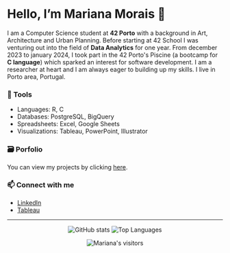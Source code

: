 # Hello, I’m Mariana Morais 👋
 
 I am a Computer Science student at **42 Porto** with a background in Art, Architecture and Urban Planning. Before starting at 42 School I was venturing out into the field of **Data Analytics** for one year. From december 2023 to january 2024, I took part in the 42 Porto's Piscine (a bootcamp for **C language**) which sparked an interest for software development.
 I am a researcher at heart and I am always eager to building up my skills.
 I live in Porto area, Portugal.
 
### 🧰 Tools
- Languages: R, C
- Databases: PostgreSQL, BigQuery
- Spreadsheets: Excel, Google Sheets
- Visualizations: Tableau, PowerPoint, Illustrator

### 🗃️ Porfolio
You can view my projects by clicking [here](https://github.com/marianaobmorais/portfolio).

### 📫 Connect with me
- [LinkedIn](www.linkedin.com/in/mariana-obmorais)
- [Tableau](https://public.tableau.com/app/profile/mariana.morais1044)

<div align="center">


---
![GitHub stats](https://github-readme-stats.vercel.app/api?username=marianaobmorais&layout=compact&hide_border=true&bg_color=00000000&theme=dark)
![Top Languages](https://github-readme-stats.vercel.app/api/top-langs/?username=marianaobmorais&layout=compact&hide_border=true&bg_color=00000000&theme=dark)

<p align="center">
    <img alt="Mariana's visitors" src="https://komarev.com/ghpvc/?username=marianaobmorais&color=ff5500&style=flat&label=visitors" />
</p>

</div>

<!---
marianaobmorais/marianaobmorais is a ✨ special ✨ repository because its `README.md` (this file) appears on your GitHub profile.
You can click the Preview link to take a look at your changes.
--->

